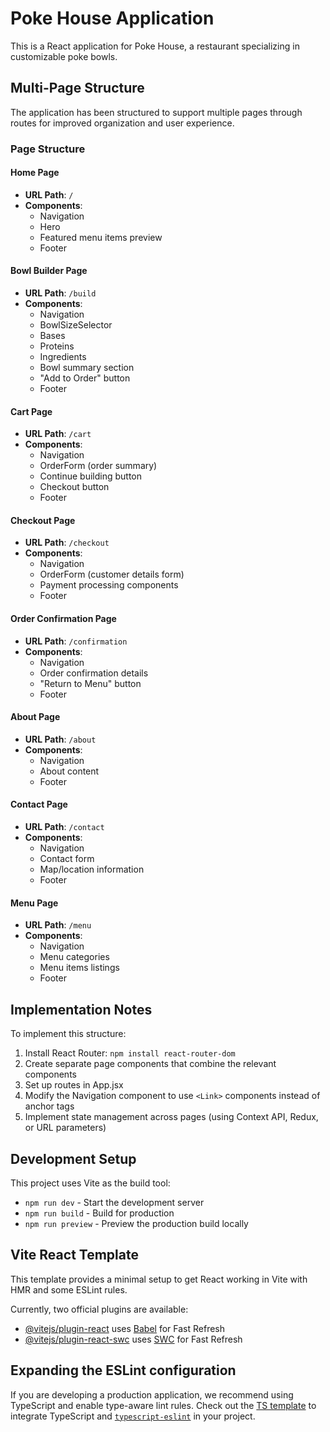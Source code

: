 # Poke House Application

This is a React application for Poke House, a restaurant specializing in customizable poke bowls.

## Multi-Page Structure

The application has been structured to support multiple pages through routes for improved organization and user experience.

### Page Structure

#### Home Page
- **URL Path**: `/`
- **Components**:
  - Navigation
  - Hero
  - Featured menu items preview
  - Footer

#### Bowl Builder Page
- **URL Path**: `/build`
- **Components**:
  - Navigation
  - BowlSizeSelector
  - Bases
  - Proteins
  - Ingredients
  - Bowl summary section
  - "Add to Order" button
  - Footer

#### Cart Page
- **URL Path**: `/cart`
- **Components**:
  - Navigation
  - OrderForm (order summary)
  - Continue building button
  - Checkout button
  - Footer

#### Checkout Page
- **URL Path**: `/checkout`
- **Components**:
  - Navigation
  - OrderForm (customer details form)
  - Payment processing components
  - Footer

#### Order Confirmation Page
- **URL Path**: `/confirmation`
- **Components**:
  - Navigation
  - Order confirmation details
  - "Return to Menu" button
  - Footer

#### About Page
- **URL Path**: `/about`
- **Components**:
  - Navigation
  - About content
  - Footer

#### Contact Page
- **URL Path**: `/contact`
- **Components**:
  - Navigation
  - Contact form
  - Map/location information
  - Footer

#### Menu Page
- **URL Path**: `/menu`
- **Components**:
  - Navigation
  - Menu categories
  - Menu items listings
  - Footer

## Implementation Notes

To implement this structure:

1. Install React Router: `npm install react-router-dom`
2. Create separate page components that combine the relevant components
3. Set up routes in App.jsx
4. Modify the Navigation component to use `<Link>` components instead of anchor tags
5. Implement state management across pages (using Context API, Redux, or URL parameters)

## Development Setup

This project uses Vite as the build tool:

- `npm run dev` - Start the development server
- `npm run build` - Build for production
- `npm run preview` - Preview the production build locally

## Vite React Template

This template provides a minimal setup to get React working in Vite with HMR and some ESLint rules.

Currently, two official plugins are available:

- [@vitejs/plugin-react](https://github.com/vitejs/vite-plugin-react/blob/main/packages/plugin-react/README.md) uses [Babel](https://babeljs.io/) for Fast Refresh
- [@vitejs/plugin-react-swc](https://github.com/vitejs/vite-plugin-react-swc) uses [SWC](https://swc.rs/) for Fast Refresh

## Expanding the ESLint configuration

If you are developing a production application, we recommend using TypeScript and enable type-aware lint rules. Check out the [TS template](https://github.com/vitejs/vite/tree/main/packages/create-vite/template-react-ts) to integrate TypeScript and [`typescript-eslint`](https://typescript-eslint.io) in your project.
